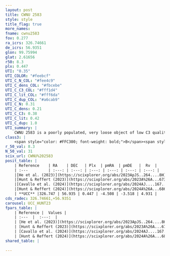 ```yaml
---
layout: post
title: CWNU 2583
style: style
title_flag: true
more_names: 
fname: cwnu2583
fov: 0.277
ra_icrs: 326.74661
de_icrs: 56.9351
glon: 99.75994
glat: 2.61656
r50: 8.3
plx: 0.447
UTI: "0.35"
UTI_COLOR: "#feebcf"
UTI_C_N_COL: "#fee4c9"
UTI_C_dens_COL: "#fbcebe"
UTI_C_C3_COL: "#fff1d4"
UTI_C_lit_COL: "#fff6da"
UTI_C_dup_COL: "#a6cab9"
UTI_C_N: 0.31
UTI_C_dens: 0.21
UTI_C_C3: 0.38
UTI_C_lit: 0.42
UTI_C_dup: 1.0
UTI_summary: |
    CWNU 2583 is a poorly populated, very loose object of low C3 quality. It was recently reported in the literature.
class3: |
    <span style="color: #FFC300; font-weight: bold;">B</span><span style="color: red; font-weight: bold;">C</span>
r_50_val: 8.3
N_50_val: 31
scix_url: CWNU%202583
posit_table: |
    | Reference    | RA    | DEC   | Plx  | pmRA  | pmDE   |  Rv  |
    | :---         | :---: | :---: | :---: | :---: | :---: | :---: |
    |[He et al. (2023)](https://scixplorer.org/abs/2023ApJS..264....8H) | 326.712 | 56.987 | 0.446 | -4.514 | -3.503 | -- |
    |[Hunt & Reffert (2023)](https://scixplorer.org/abs/2023A%26A...673A.114H) | 326.696 | 56.884 | 0.44 | -4.498 | -3.513 | 5.007 |
    |[Cavallo et al. (2024)](https://scixplorer.org/abs/2024AJ....167...12C) | 326.803 | 57.025 | 0.444 | -- | -- | -- |
    |[Hunt & Reffert (2024)](https://scixplorer.org/abs/2024A%26A...686A..42H) | 326.696 | 56.884 | 0.44 | -4.498 | -3.513 | 5.007 |
    | **UCC** |326.747 | 56.935 | 0.447 | -4.508 | -3.518 | 4.931 | 
cds_radec: 326.74661,+56.9351
carousel: UCC_HUNT23
fpars_table: |
    | Reference |  Values |
    | :---  |  :---:  |
    | [He et al. (2023)](https://scixplorer.org/abs/2023ApJS..264....8H) | `A0=3.5, m-M=11.55, logAge=7.25` |
    | [Hunt & Reffert (2023)](https://scixplorer.org/abs/2023A%26A...673A.114H) | `AV50=3.055, diffAV50=1.741, MOD50=11.648, logAge50=7.42` |
    | [Cavallo et al. (2024)](https://scixplorer.org/abs/2024AJ....167...12C) | `AV50=3.09, dMod50=11.62, logAge50=7.51, [Fe/H]50=0.35` |
    | [Hunt & Reffert (2024)](https://scixplorer.org/abs/2024A%26A...686A..42H) | `MassJ=323.650` |
shared_table: |
    
---
```

